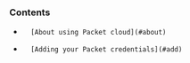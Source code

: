 <!-- usedin: [ _legacy_docker/deployment/cloud-packet-v1.md, _maestro/Deployment/cloud-packet-v1.md, _node/deployment/cloud-packet-v1.md, _rails/deployment/cloud-packet-v1.md, _skycap/deployment/cloud-packet-v1.md] -->


### Contents

*		[About using Packet cloud](#about)
*		[Adding your Packet credentials](#add)

